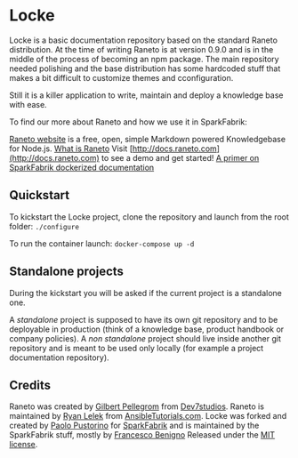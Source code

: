 Locke
======

Locke is a basic documentation repository based on the standard Raneto distribution.
At the time of writing Raneto is at version 0.9.0 and is in the middle of the process of becoming an npm package. The main repository needed polishing and the base distribution has some hardcoded stuff that makes a bit difficult to customize themes and cconfiguration.

Still it is a killer application to write, maintain and deploy a knowledge base with ease.

To find our more about Raneto and how we use it in SparkFabrik:

[Raneto website](http://raneto.com) is a free, open, simple Markdown powered Knowledgebase for Node.js.
[What is Raneto](http://docs.raneto.com/what-is-raneto)
Visit [http://docs.raneto.com](http://docs.raneto.com) to see a demo and get started!
[A primer on SparkFabrik dockerized documentation](http://tech.sparkfabrik.com/2016/06/14/wait-a-minute-doc/)

Quickstart
----------

To kickstart the Locke project, clone the repository and launch from the root folder:
`./configure`

To run the container launch:
`docker-compose up -d`

Standalone projects
-------

During the kickstart you will be asked if the current project is a standalone one.

A *standalone* project is supposed to have its own git repository and to be deployable in production
(think of a knowledge base, product handbook or company policies).
A *non standalone* project should live inside another git repository and is meant
to be used only locally (for example a project documentation repository).

Credits
-------

Raneto was created by [Gilbert Pellegrom](http://gilbert.pellegrom.me) from [Dev7studios](http://dev7studios.com).
Raneto is maintained by [Ryan Lelek](http://www.ryanlelek.com) from [AnsibleTutorials.com](http://www.ansibletutorials.com).
Locke was forked and created by [Paolo Pustorino](https://about.me/stickgrinder) for [SparkFabrik](https://www.sparkfabrik.com) and is maintained by the SparkFabrik stuff, mostly by [Francesco Benigno](https://twitter.com/benfrancesco)
Released under the [MIT license](https://raw.githubusercontent.com/gilbitron/Raneto/master/LICENSE).
